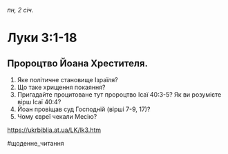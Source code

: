 
_пн, 2 січ._

# Луки 3:1-18

## Пророцтво Йоана Хрестителя.
1. Яке політичне становище Ізраїля?
2. Що таке хрищення покаяння?
3. Пригадайте процитоване тут пророцтво Ісаї 40:3-5? Як ви розумієте вірш Ісаї 40:4?
4. Йоан провіщав суд Господній (вірші 7-9, 17)?
5. Чому євреї чекали Месію?

https://ukrbiblia.at.ua/LK/lk3.htm

#щоденне_читання
